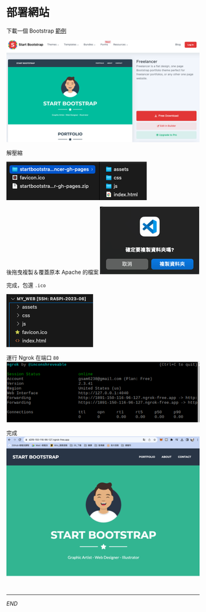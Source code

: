 # 部署網站

下載一個 Bootstrap [範例](https://startbootstrap.com/theme/freelancer)

![](images/img_43.png)

解壓縮

![](images/img_45.png)

後拖曳複製＆覆蓋原本 Apache 的檔案
![](images/img_44.png)

完成，包還 `.ico`

![](images/img_46.png)

運行 Ngrok 在端口 `80`
![img](images/img_47.png)

完成
![](images/img_48.png)

<br>

---

_END_